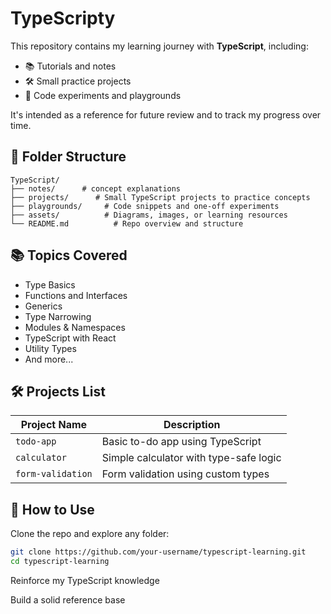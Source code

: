 # TypeScripty

This repository contains my learning journey with **TypeScript**, including:

- 📚 Tutorials and notes
- 🛠️ Small practice projects
- 🧪 Code experiments and playgrounds

It's intended as a reference for future review and to track my progress over time.



## 📁 Folder Structure
 ``` 
TypeScript/
├── notes/      # concept explanations
├── projects/      # Small TypeScript projects to practice concepts
├── playgrounds/     # Code snippets and one-off experiments
├── assets/          # Diagrams, images, or learning resources
└── README.md          # Repo overview and structure
 ``` 


## 📚 Topics Covered

- Type Basics
- Functions and Interfaces
- Generics
- Type Narrowing
- Modules & Namespaces
- TypeScript with React
- Utility Types
- And more...



## 🛠 Projects List

| Project Name       | Description                                |
|--------------------|--------------------------------------------|
| `todo-app`         | Basic to-do app using TypeScript           |
| `calculator`       | Simple calculator with type-safe logic     |
| `form-validation`  | Form validation using custom types         |


## 🚀 How to Use

Clone the repo and explore any folder:

```bash
git clone https://github.com/your-username/typescript-learning.git
cd typescript-learning
````


Reinforce my TypeScript knowledge

Build a solid reference base

